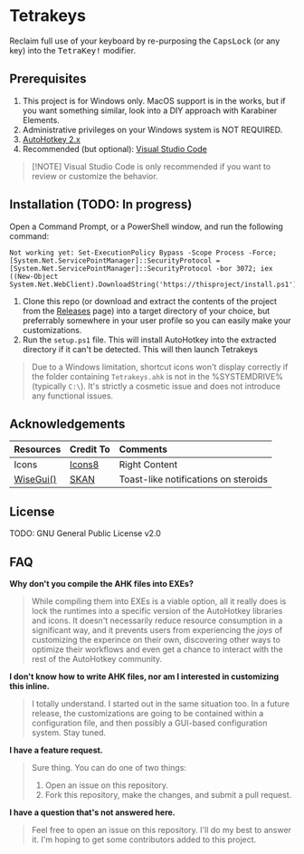 # Tetrakeys

Reclaim full use of your keyboard by re-purposing the <kbd>CapsLock</kbd> (or any key) into the <kbd>TetraKey!</kbd> modifier.


## Prerequisites

1. This project is for Windows only. MacOS support is in the works, but if you want something similar, look into a DIY approach with Karabiner Elements.
1. Administrative privileges on your Windows system is NOT REQUIRED.
1. [AutoHotkey 2.x](https://github.com/AutoHotkey/AutoHotkey/releases/tag/latest)
1. Recommended (but optional): [Visual Studio Code](https://code.visualstudio.com/Download)

> [!NOTE] Visual Studio Code is only recommended if you want to review or customize the behavior.

## Installation (TODO: In progress)

Open a Command Prompt, or a PowerShell window, and run the following command:

```pwsh copy
Not working yet: Set-ExecutionPolicy Bypass -Scope Process -Force; [System.Net.ServicePointManager]::SecurityProtocol = [System.Net.ServicePointManager]::SecurityProtocol -bor 3072; iex ((New-Object System.Net.WebClient).DownloadString('https://thisproject/install.ps1'))
```

1. Clone this repo (or download and extract the contents of the project from the [Releases](https://github.com/volatile-torpedo/Tetrakeys/tags/latest) page) into a target directory of your choice, but preferrably somewhere in your user profile so you can easily make your customizations. 
2. Run the `setup.ps1` file. This will install AutoHotkey into the extracted directory if it can't be detected. This will then launch Tetrakeys

> Due to a Windows limitation, shortcut icons won't display correctly if the folder containing `Tetrakeys.ahk` is not in the %SYSTEMDRIVE% (typically `C:\`). It's strictly a cosmetic issue and does not introduce any functional issues.


## Acknowledgements
| Resources | Credit To | Comments |
| :----------- | :----------- | :----------- |
| Icons | [Icons8](https://icons8.com) | Right Content |
| [WiseGui()](https://www.autohotkey.com/boards/viewtopic.php?f=83&t=94044) | [SKAN](https://www.autohotkey.com/boards/memberlist.php?mode=viewprofile&u=54) | Toast-like notifications on steroids |

## License

TODO: GNU General Public License v2.0

## FAQ

**Why don't you compile the AHK files into EXEs?**

> While compiling them into EXEs is a viable option, all it really does is lock the runtimes into a specific version of the AutoHotkey libraries and icons. It doesn't necessarily reduce resource consumption in a significant way, and it prevents users from experiencing the _joys_ of customizing the experince on their own, discovering other ways to optimize their workflows and even get a chance to interact with the rest of the AutoHotkey community.

**I don't know how to write AHK files, nor am I interested in customizing this inline.**
> I totally understand. I started out in the same situation too. In a future release, the customizations are going to be contained within a configuration file, and then possibly a GUI-based configuration system. Stay tuned.

**I have a feature request.**

> Sure thing. You can do one of two things:
>
> 1. Open an issue on this repository.
> 2. Fork this repository, make the changes, and submit a pull request.

**I have a question that's not answered here.**

> Feel free to open an issue on this repository. I'll do my best to answer it. I'm hoping to get some contributors added to this project.
